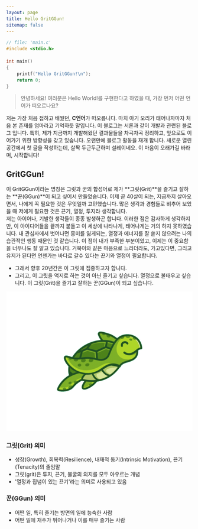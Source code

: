 ```yaml
---
layout: page
title: Hello GritGGun!
sitemap: false
---
```


~~~c
// file: 'main.c'
#include <stdio.h>

int main()
{
    printf("Hello GritGGun!\n");
    return 0;
}
~~~

> 안녕하세요! 여러분은 Hello World!를 구현한다고 하였을 때, 가장 먼저 어떤 언어가 떠오르나요? 

저는 가장 처음 접하고 배웠던, **C언어**가 떠오릅니다. 마치 아기 오리가 태어나자마자 처음 본 존재를 엄마라고 기억하듯 말입니다. 이 블로그는 서론과 같이 개발과 관련된 블로그 입니다. 특히, 제가 지금까지 개발해왔던 결과물들을 차곡차곡 정리하고, 앞으로도 이어가기 위한 방향성을 갖고 있습니다. 오랜만에 블로그 활동을 재개 합니다. 새로운 열린 공간에서 첫 글을 작성하는데, 살짝 두근두근하며 설레이네요. 이 마음이 오래가길 바라며, 시작합니다!


## GritGGun!
이 GritGGun이라는 명칭은 그릿과 꾼의 합성어로 제가 **그릿(Grit)**을 즐기고 잘하는 **꾼(GGun)**이 되고 싶어서 만들었습니다. 이제 곧 40살이 되는, 지금까지 살아오면서, 나에게 꼭 필요한 것은 무엇일까 고민했습니다. 많은 생각과 경험들로 비추어 보았을 때 저에게 필요한 것은 끈기, 열정, 투지라 생각합니다.  
저는 아이어나, 기발한 생각들이 종종 발생하곤 합니다. 이러한 점은 감사하게 생각하지만, 이 아이디어들을 끝까지 붙들고 이 세상에 나타나게, 태어나게는 거의 하지 못하였습니다. 내 관심사에서 벗어나면 흥미를 잃게되는, 열정과 에너지를 잘 쏟지 않으려는 나의 습관적인 행동 때문인 것 같습니다. 이 점이 내가 부족한 부분이었고, 이제는 이 중요함을 너무나도 잘 알고 있습니다. 거북이와 같은 마음으로 느리더라도, 가고있다면, 그리고 유지가 된다면 언젠가는 바다로 갈수 있다는 끈기와 열정이 필요합니다.  
- 그래서 향후 20년간은 이 그릿에 집중하고자 합니다.
- 그리고, 이 그릿을 억지로 하는 것이 아닌 즐기고 싶습니다. 열정으로 불태우고 싶습니다. 이 그릿(Grit)을 즐기고 잘하는 꾼(GGun)이 되고 싶습니다.

![Tuttle](/assets/img/blog/tuttle.gif)

### 그릿(Grit) 의미
- 성장(Growth), 회복력(Resilience), 내재적 동기(Intrinsic Motivation), 끈기(Tenacity)의 줄임말
- 그릿(grit)은 투지, 끈기, 불굴의 의지를 모두 아우르는 개념
- '열정과 집념이 있는 끈기'라는 의미로 사용되고 있음

### 꾼(GGun) 의미
- 어떤 일, 특히 즐기는 방면의 일에 능숙한 사람
- 어떤 일에 재주가 뛰어나거나 이를 매우 즐기는 사람